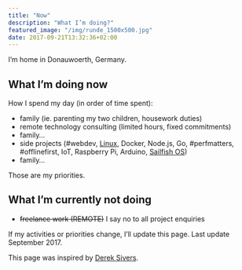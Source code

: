 ```yaml
---
title: "Now"
description: "What I’m doing?"
featured_image: "/img/runde_1500x500.jpg"
date: 2017-09-21T13:32:36+02:00
---
```

I’m home in Donauwoerth, Germany.

## What I’m doing now

How I spend my day (in order of time spent):

- family (ie. parenting my two children, housework duties)
- remote technology consulting (limited hours, fixed commitments)
- family…
- side projects (#webdev, [Linux](/tags/linux), Docker, Node.js, Go, #perfmatters, #offlinefirst, IoT, Raspberry Pi, Arduino, [Sailfish OS](/tags/sailfishos))
- family…

Those are my priorities.

## What I’m currently not doing

- ~~freelance work (REMOTE)~~ I say no to all project enquiries

If my activities or priorities change, I’ll update this page. Last update September 2017.

This page was inspired by [Derek Sivers](https://sivers.org/nowff).